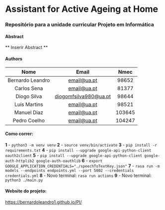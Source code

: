 # Assistant for Active Ageing at Home
### Repositório para a unidade curricular Projeto em Informática
#### Abstract
** Inserir Abstract **

#### Authors
 Nome | Email | Nmec |
| :---: | :---: | :---: |
| Bernardo Leandro |email@ua.pt  | 98652 |
| Carlos Sena  | email@ua.pt | 81377 |
| Diogo Silva  | diogomfsilva980@ua.pt | 98644 |
| Luís Martins  | email@ua.pt | 98521 |
| Manuel Diaz  | email@ua.pt | 103645 |
| Pedro Coelho  | email@ua.pt | 104247 |

#### Como correr:
**1** - ```python3 -m venv venv```
**2** - ```source venv/bin/activate```
**3** - ```pip install -r requirements.txt```
**4** - ```pip install --upgrade google-api-python-client oauth2client```
**5** - ```pip install --upgrade google-api-python-client google-auth-httplib2 google-auth-oauthlib```
**6** - ```export GOOGLE_APPLICATION_CREDENTIALS="./speechToTextKey.json"```
**7** - ```rasa run -m models --endpoints endpoints.yml --port 5002 --credentials credentials.yml```
**8** - Novo terminal: ```rasa run actions```
**9** - Novo terminal: ```python3 ./main.py```

#### Website do projeto:
https://bernardoleandro1.github.io/PI/
